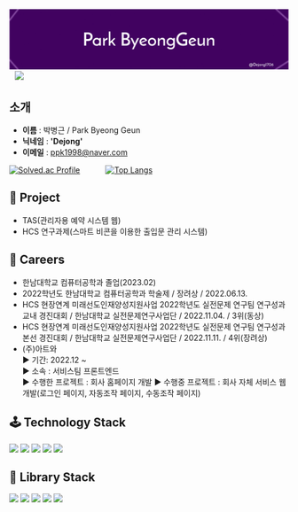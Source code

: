 <img src = "./bk_bg.png">

<a href="https://instagram.com/b_geuni">
    <img 
        src="http://img.shields.io/badge/-Instagram-black?style=flat&logo=Instagram&link=https://instagram.com/b_geuni/"
        style="height : auto; margin-left : 10px; margin-right : 10px;"/>
</a>

## **소개**
- **이름** : 박병근 / Park Byeong Geun
- **닉네임** : **'Dejong'**
- **이메일** : ppk1998@naver.com

[![Solved.ac Profile](http://mazassumnida.wtf/api/generate_badge?boj=ppk0320)](https://solved.ac/ppk0320)   
[![Top Langs](https://github-readme-stats.vercel.app/api/top-langs/?username=ohbyul&layout=compact&theme=dracula)](https://github.com/metleeha)

## **👤 Project**
- TAS(관리자용 예약 시스템 웹)
- HCS 연구과제(스마트 비콘을 이용한 출입문 관리 시스템)

## **📖 Careers**
- 한남대학교 컴퓨터공학과 졸업(2023.02)
- 2022학년도 한남대학교 컴퓨터공학과 학술제 / 장려상 / 2022.06.13.
- HCS 현장연계 미래선도인재양성지원사업 2022학년도 실전문제 연구팀 연구성과 교내 경진대회 / 한남대학교 실전문제연구사업단 / 2022.11.04. / 3위(동상)
- HCS 현장연계 미래선도인재양성지원사업 2022학년도 실전문제 연구팀 연구성과 본선 경진대회 / 한남대학교 실전문제연구사업단 / 2022.11.11. / 4위(장려상)
- (주)아트와<br/>
    ▶ 기간:  2022.12 ~<br/>
    ▶ 소속 : 서비스팀 프론트엔드<br/>
    ▶ 수행한 프로젝트 : 회사 홈페이지 개발
    ▶ 수행중 프로젝트 : 회사 자체 서비스 웹 개발(로그인 페이지, 자동조작 페이지, 수동조작 페이지)

## **🕹️ Technology Stack**
<div>
    <img src="https://img.shields.io/badge/javascript-F7DF1E?style=for-the-badge&logo=javascript&logoColor=black"> 
    <img src="https://img.shields.io/badge/html5-E34F26?style=for-the-badge&logo=html5&logoColor=white"> 
    <img src="https://img.shields.io/badge/css-1572B6?style=for-the-badge&logo=css3&logoColor=white"> 
    <img src="https://img.shields.io/badge/typescript-3178C6?style=for-the-badge&logo=typescript&logoColor=black"> 
    <img src="https://img.shields.io/badge/python-3776AB?style=for-the-badge&logo=python&logoColor=white"> 
</div>


## **📒 Library Stack**
<div>
    <img src="https://img.shields.io/badge/chakraui-319795?style=for-the-badge&logo=chakraui&logoColor=black"> 
    <img src="https://img.shields.io/badge/tailwindcss-06B6D4?style=for-the-badge&logo=tailwindcss&logoColor=white"> 
    <img src="https://img.shields.io/badge/react-61DAFB?style=for-the-badge&logo=react&logoColor=white"> 
    <img src="https://img.shields.io/badge/next.js-FFFFFF?style=for-the-badge&logo=next.js&logoColor=black"> 
    <img src="https://img.shields.io/badge/graphql-E10098?style=for-the-badge&logo=graphql&logoColor=white"> 
</div>
